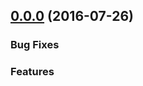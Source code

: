 <a name="0.0.0"></a>
## [0.0.0](https://github.com/DomoApps/sample-app/compare/v0.0.0...v0.0.0) (2016-07-26)


### Bug Fixes


### Features

